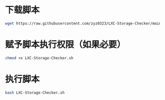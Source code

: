 # 下载脚本
```bash
wget https://raw.githubusercontent.com/zyz0323/LXC-Storage-Checker/main/LXC-Storage-Checker.sh
```

# 赋予脚本执行权限（如果必要）
```bash
chmod +x LXC-Storage-Checker.sh
```

# 执行脚本
```bash
bash LXC-Storage-Checker.sh
```
